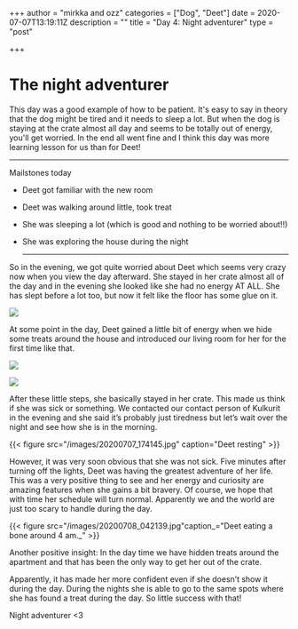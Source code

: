 +++
author = "mirkka and ozz"
categories = ["Dog", "Deet"]
date = 2020-07-07T13:19:11Z
description = ""
title = "Day 4: Night adventurer"
type = "post"

+++
# The night adventurer

This day was a good example of how to be patient. It's easy to say in theory that the dog might be tired and it needs to sleep a lot.  But when the dog is staying at the crate almost all day and seems to be totally out of energy, you'll get worried. In the end all went fine and I think this day was more learning lesson for us than for Deet!

***

Mailstones today

* Deet got familiar with the new room
* Deet was walking around little, took treat
* She was sleeping a lot (which is good and nothing to be worried about!!)
* She was exploring the house during the night

  ***

So in the evening, we got quite worried about Deet which seems very crazy now when you view the day afterward. She stayed in her crate almost all of the day and in the evening she looked like she had no energy AT ALL. She has slept before a lot too, but now it felt like the floor has some glue on it.

![](/images/whatsapp-image-2020-07-09-at-13-37-40.jpeg)

At some point in the day, Deet gained a little bit of energy when we hide some treats around the house and introduced our living room for her for the first time like that.

![](/images/whatsapp-image-2020-07-09-at-13-42-30.jpeg)

![](/images/20200707_153522.jpg)

After these little steps, she basically stayed in her crate. This made us think if she was sick or something. We contacted our contact person of Kulkurit in the evening and she said it’s probably just tiredness but let’s wait over the night and see how she is in the morning.

{{< figure src="/images/20200707_174145.jpg" caption="Deet resting" >}}

However, it was very soon obvious that she was not sick. Five minutes after turning off the lights, Deet was having the greatest adventure of her life. This was a very positive thing to see and her energy and curiosity are amazing features when she gains a bit bravery.  Of course, we hope that with time her schedule will turn normal. Apparently we and the world are just too scary to handle during the day.

{{< figure src="/images/20200708_042139.jpg"caption_="Deet eating a bone around 4 am._" >}}

Another positive insight: In the day time we have hidden treats around the apartment and that has been the only way to get her out of the crate.

Apparently, it has made her more confident even if she doesn’t show it during the day. During the nights she is able to go to the same spots where she has found a treat during the day. So little success with that!

Night adventurer <3
